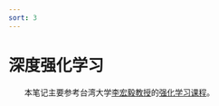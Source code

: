 ```yaml
---
sort: 3
---
```


# 深度强化学习

&emsp;&emsp;本笔记主要参考台湾大学[李宏毅教授](http://speech.ee.ntu.edu.tw/~tlkagk/)的[强化学习课程](https://www.bilibili.com/video/BV1F4411c7og?p=1)。